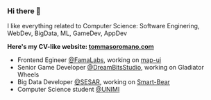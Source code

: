 ### Hi there 👋
I like everything related to Computer Science: Software Enginering, WebDev, BigData, ML, GameDev, AppDev

**Here's my CV-like website: [tommasoromano.com](https://tommasoromano.com)**

- Frontend Egineer [@FamaLabs](https://famalabs.com), working on [map-ui](https://github.com/famalabs/map-ui)
- Senior Game Developer [@DreamBitsStudio](https://dreambitsstudio.com), working on Gladiator Wheels
- Big Data Developer [@SESAR](https://sesar.di.unimi.it/), working on [Smart-Bear](https://www.smart-bear.eu/)
- Computer Science student [@UNIMI](https://unimi.it)


